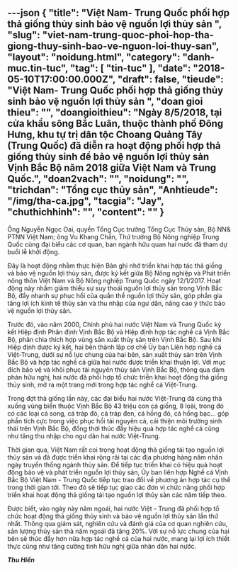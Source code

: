 ---json
{
    "title": "Việt Nam- Trung Quốc phối hợp thả giống thủy sinh bảo vệ nguồn lợi thủy sản ",
    "slug": "viet-nam-trung-quoc-phoi-hop-tha-giong-thuy-sinh-bao-ve-nguon-loi-thuy-san",
    "layout": "noidung.html",
    "category": "danh-muc.tin-tuc",
    "tag": [
        "tin-tuc"
    ],
    "date": "2018-05-10T17:00:00.000Z",
    "draft": false,
    "tieude": "Việt Nam- Trung Quốc phối hợp thả giống thủy sinh bảo vệ nguồn lợi thủy sản ",
    "doan gioi thieu": "",
    "doangioithieu": "Ngày 8/5/2018, tại cửa khẩu sông Bắc Luân, thuộc thành phố Đông Hưng, khu tự trị dân tộc Choang Quảng Tây (Trung Quốc) đã diễn ra hoạt động phối hợp thả giống thủy sinh để bảo vệ nguồn lợi thủy sản Vịnh Bắc Bộ năm 2018 giữa Việt Nam và Trung Quốc.",
    "doan2vach": "",
    "noidung": "",
    "trichdan": "Tổng cục thủy sản",
    "Anhtieude": "/img/tha-ca.jpg",
    "tacgia": "Jay",
    "chuthichhinh": "",
    "__content__": ""
}
---
<p><span style="font-size:14px">&Ocirc;ng Nguyễn Ngọc Oai, quyền Tổng Cục trưởng Tổng Cục Thủy sản, Bộ NN&amp; PTNN Việt Nam; &ocirc;ng Vu Khang Chấn, Thứ trưởng Bộ N&ocirc;ng nghiệp Trung Quốc c&ugrave;ng đại biểu c&aacute;c cơ quan, ban ng&agrave;nh hữu quan hai nước đã tham dự bu&ocirc;̉i lễ khởi động.&nbsp;</span></p>

<p><span style="font-size:14px">Đ&acirc;y l&agrave; hoạt động nhằm thực hiện Bản ghi nhớ triển khai hợp t&aacute;c thả giống v&agrave; bảo vệ nguồn lợi thủy sản, được k&yacute; kết giữa Bộ N&ocirc;ng nghiệp v&agrave; Ph&aacute;t triển n&ocirc;ng th&ocirc;n Việt Nam v&agrave; Bộ N&ocirc;ng nghiệp Trung Quốc ng&agrave;y 12/1/2017.&nbsp;Hoạt động n&agrave;y nhằm giảm thiểu sự suy tho&aacute;i nguồn lợi thủy sản trong Vịnh Bắc Bộ, đẩy nhanh sự phục hồi của quần thể nguồn lợi thủy sản, g&oacute;p phần gia tăng lợi &iacute;ch kinh tế thủy sản v&agrave; thu nhập của ngư d&acirc;n, n&acirc;ng cao &yacute; thức bảo vệ nguồn lợi thủy sản.&nbsp;</span></p>

<p><span style="font-size:14px">Trước đó, vào năm 2000, Ch&iacute;nh phủ hai nước Việt Nam v&agrave; Trung Quốc k&yacute; kết Hiệp định Ph&acirc;n định Vịnh Bắc Bộ v&agrave; Hiệp định hợp t&aacute;c nghề c&aacute; Vịnh Bắc Bộ, ph&acirc;n chia th&iacute;ch hợp v&ugrave;ng sản xuất thủy sản tr&ecirc;n Vịnh Bắc Bộ. Sau khi Hiệp định được k&yacute; kết, hai b&ecirc;n th&agrave;nh l&acirc;p cơ chế Ủy ban Li&ecirc;n hợp nghề c&aacute; Việt-Trung, dưới sự nỗ lực chung của hai b&ecirc;n, sản xuất thủy sản tr&ecirc;n Vịnh Bắc Bộ v&agrave; hợp t&aacute;c nghề c&aacute; giữa hai nước được triển khai thuận lợi. Với mục đ&iacute;ch bảo vệ v&agrave; kh&ocirc;i phục t&agrave;i nguy&ecirc;n thủy sản Vịnh Bắc Bộ, th&ocirc;ng qua đ&agrave;m ph&aacute;n hữu nghị, hai nước đ&atilde; phối hợp tổ chức triển khai hoạt động thả giống thủy sinh, mở ra một trang mới trong hợp t&aacute;c nghề c&aacute; Việt-Trung.</span></p>

<p><span style="font-size:14px">Trong đợt thả giống lần n&agrave;y, c&aacute;c đại biểu hai nước Việt-Trung đ&atilde; c&ugrave;ng thả xuống v&ugrave;ng biển thuộc Vịnh Bắc Bộ 43 triệu con c&aacute; giống, 8 lo&agrave;i, trong đ&oacute; c&oacute; c&aacute;c loại c&aacute; song, c&aacute; tr&aacute;p đỏ, c&aacute; tr&aacute;p đen, c&aacute; hồng đỏ, c&aacute; hồng bạc... g&oacute;p phần t&iacute;ch cực trong việc phục hồi t&agrave;i nguy&ecirc;n c&aacute;, cải thiện m&ocirc;i trường sinh th&aacute;i tr&ecirc;n Vịnh Bắc Bộ, đồng thời th&uacute;c đẩy hiệu quả hợp t&aacute;c nghề c&aacute; cũng như tăng thu nhập cho ngư d&acirc;n hai nước Việt-Trung.</span></p>

<p><span style="font-size:14px">Thời gian qua, Vi&ecirc;̣t Nam r&acirc;́t coi trọng hoạt động thả giống t&aacute;i tạo nguồn lợi thủy sản và đã được triển khai rộng r&atilde;i tại c&aacute;c địa phương h&agrave;ng năm nh&acirc;n ng&agrave;y truyền thống ng&agrave;nh thủy sản.&nbsp;Để tiếp tục triển khai c&oacute; hiệu quả hoạt động bảo vệ v&agrave; ph&aacute;t triển nguồn lợi thủy sản, Ủy ban li&ecirc;n hợp Nghề c&aacute; Vịnh Bắc Bộ Việt Nam - Trung Quốc tiếp tục trao đổi về phương &aacute;n hợp t&aacute;c cụ thể trong thời gian tới. Theo đ&oacute; sẽ tiếp tục giao c&aacute;c đơn vị chức năng phối hợp triển khai hoạt động thả giống t&aacute;i tạo nguồn lợi thủy sản c&aacute;c năm tiếp theo.&nbsp;</span></p>

<p><span style="font-size:14px">Được bi&ecirc;́t, vào ngày n&agrave;y năm ngo&aacute;i, hai nước Vi&ecirc;̣t - Trung đ&atilde; phối hợp tổ chức hoạt động thả giống thủy sinh v&agrave; bảo vệ nguồn lợi thủy sản lần thứ nhất. Th&ocirc;ng qua gi&aacute;m s&aacute;t, nghi&ecirc;n cứu v&agrave; đ&aacute;nh gi&aacute; của cơ quan nghi&ecirc;n cứu, sản lượng thủy sản thả năm ngo&aacute;i đ&atilde; tăng 20%. Với sự nỗ lực chung của hai b&ecirc;n sẽ th&uacute;c đẩy hơn nữa hợp t&aacute;c nghề c&aacute; của hai nước, mang lại lợi &iacute;ch thiết thực cũng như tăng cường t&igrave;nh hữu nghị giữa nh&acirc;n d&acirc;n hai nước.&nbsp;</span></p>

<p><span style="font-size:14px"><strong><em>Thu Hi&ecirc;̀n</em></strong></span></p>
